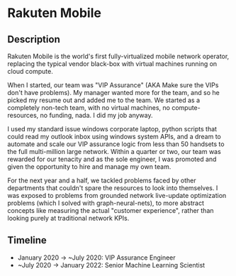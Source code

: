 # Rakuten Mobile

## Description

Rakuten Mobile is the world's first fully-virtualized mobile network operator, replacing the typical vendor black-box with virtual machines running on cloud compute.

When I started, our team was "VIP Assurance" (AKA Make sure the VIPs don't have problems). My manager wanted more for the team, and so he picked my resume out and added me to the team.
We started as a completely non-tech team, with no virtual machines, no compute-resources, no funding, nada. I did my job anyway.

I used my standard issue windows corporate laptop, python scripts that could read my outlook inbox using windows system APIs, and a dream to automate and scale our VIP assurance logic from less than 50 handsets to the full multi-million large network.
Within a quarter or two, our team was rewarded for our tenacity and as the sole engineer, I was promoted and given the opportunity to hire and manage my own team. 

For the next year and a half, we tackled problems faced by other departments that couldn't spare the resources to look into themselves. I was exposed to problems from grounded network live-update optimization problems (which I solved with graph-neural-nets), to more abstract concepts like measuring the actual "customer experience", rather than looking purely at traditional network KPIs.

## Timeline

- January 2020 -> ~July 2020: VIP Assurance Engineer
- ~July 2020 -> January 2022: Senior Machine Learning Scientist